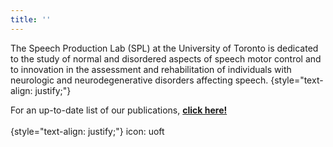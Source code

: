 ```yaml
---
title: ''
---
```


The Speech Production Lab (SPL) at the University of Toronto is dedicated to the study of normal and disordered aspects of speech motor control and to innovation in the assessment and rehabilitation of individuals with neurologic and neurodegenerative disorders affecting speech.
{style="text-align: justify;"}

For an up-to-date list of our publications, <strong><a href="https://discover.research.utoronto.ca/14426-yana-yunusova/publications" target="_blank">click here!</a></strong> <br><br>
{style="text-align: justify;"}
icon: uoft
